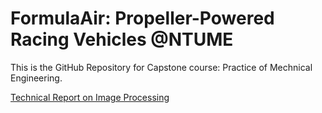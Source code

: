 # FormulaAir: Propeller-Powered Racing Vehicles @NTUME
This is the GitHub Repository for Capstone course: Practice of Mechnical Engineering.

[Technical Report on Image Processing](https://github.com/KuanWei-Tseng/FormulaAir-NTUME/blob/master/Documents/Technical%20Report%20on%20Image%20Processing.md)

